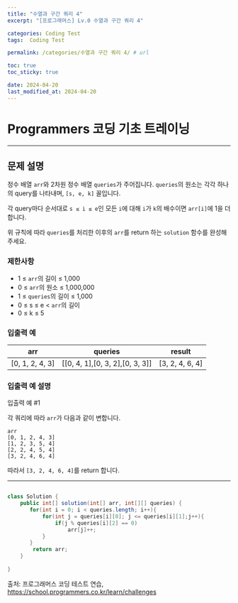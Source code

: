 ```yaml
---
title: "수열과 구간 쿼리 4"
excerpt: "[프로그래머스] Lv.0 수열과 구간 쿼리 4"

categories: Coding Test
tags:  Coding Test

permalink: /categories/수열과 구간 쿼리 4/ # url

toc: true
toc_sticky: true

date: 2024-04-20
last_modified_at: 2024-04-20
---
```


# Programmers 코딩 기초 트레이닝

---

## 문제 설명

정수 배열 `arr`와 2차원 정수 배열 `queries`가 주어집니다. `queries`의 원소는 각각 하나의 query를 나타내며, `[s, e, k]` 꼴입니다.

각 query마다 순서대로 `s ≤ i ≤ e`인 모든 `i`에 대해 `i`가 `k`의 배수이면 `arr[i]`에 1을 더합니다.

위 규칙에 따라 `queries`를 처리한 이후의 `arr`를 return 하는 `solution` 함수를 완성해 주세요.

### 제한사항

- 1 ≤ `arr`의 길이 ≤ 1,000
- 0 ≤ `arr`의 원소 ≤ 1,000,000
- 1 ≤ `queries`의 길이 ≤ 1,000
- 0 ≤ s ≤ e < `arr`의 길이
- 0 ≤ k ≤ 5

### 입출력 예

| arr             | queries                     | result       |
|-----------------|-----------------------------|--------------|
| [0, 1, 2, 4, 3] | [[0, 4, 1],[0, 3, 2],[0, 3, 3]] | [3, 2, 4, 6, 4] |

### 입출력 예 설명

입출력 예 #1

각 쿼리에 따라 `arr`가 다음과 같이 변합니다.

```
arr
[0, 1, 2, 4, 3]
[1, 2, 3, 5, 4]
[2, 2, 4, 5, 4]
[3, 2, 4, 6, 4]
```

따라서 `[3, 2, 4, 6, 4]`를 return 합니다.

---

```java

class Solution {
    public int[] solution(int[] arr, int[][] queries) {
       for(int i = 0; i < queries.length; i++){
           for(int j = queries[i][0]; j <= queries[i][1];j++){
               if(j % queries[i][2] == 0)
                   arr[j]++;
           }
       }
        return arr;
    }
    
}

``````

출처: 프로그래머스 코딩 테스트 연습, https://school.programmers.co.kr/learn/challenges
